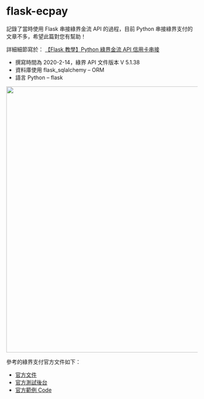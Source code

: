 # flask-ecpay

記錄了當時使用 Flask 串接綠界金流 API 的過程，目前 Python 串接綠界支付的文章不多，希望此篇對您有幫助！

詳細細節寫於：
[【Flask 教學】Python 綠界金流 API 信用卡串接](https://www.maxlist.xyz/2020/02/14/python-ecpay/)
* 撰寫時間為 2020-2-14，綠界 API 文件版本 V 5.1.38
* 資料庫使用 flask_sqlalchemy – ORM
* 語言 Python – flask

<img src="https://github.com/hsuanchi/flask-ecpay/blob/master/payment.png" width="700">

參考的綠界支付官方文件如下：

* [官方文件](https://www.ecpay.com.tw//Service/API_Dwnld#)
* [官方測試後台](https://vendor-stage.ecpay.com.tw/User/LogOn_Step1)
* [官方範例 Code](https://github.com/ECPay/ECPayAIO_Python/tree/master/sample)

